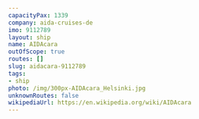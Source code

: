 ```yaml
---
capacityPax: 1339
company: aida-cruises-de
imo: 9112789
layout: ship
name: AIDAcara
outOfScope: true
routes: []
slug: aidacara-9112789
tags:
- ship
photo: /img/300px-AIDAcara_Helsinki.jpg
unknownRoutes: false
wikipediaUrl: https://en.wikipedia.org/wiki/AIDAcara
---
```

